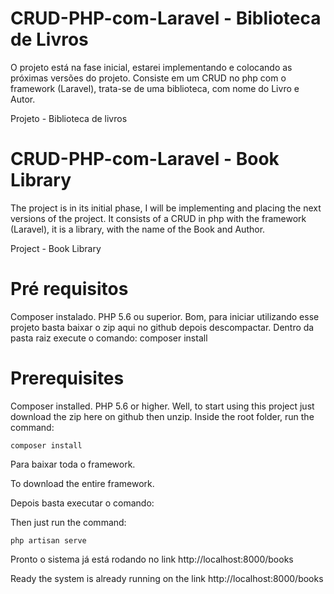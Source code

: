 # CRUD-PHP-com-Laravel - Biblioteca de Livros
O projeto está na fase inicial, estarei implementando e colocando as próximas versões do projeto. Consiste em um CRUD no php com o framework (Laravel), trata-se de uma biblioteca, com nome do Livro e Autor. 


Projeto - Biblioteca de livros 

# CRUD-PHP-com-Laravel - Book Library
The project is in its initial phase, I will be implementing and placing the next versions of the project. It consists of a CRUD in php with the framework (Laravel), it is a library, with the name of the Book and Author.


Project - Book Library

# Pré requisitos
Composer instalado.
PHP 5.6 ou superior.
Bom, para iniciar utilizando esse projeto basta baixar o zip aqui no github depois descompactar. Dentro da pasta raiz execute o comando:
		composer install

# Prerequisites
Composer installed.
PHP 5.6 or higher.
Well, to start using this project just download the zip here on github then unzip. Inside the root folder, run the command:

	composer install
Para baixar toda o framework.

To download the entire framework.

Depois basta executar o comando:

Then just run the command:

	php artisan serve 
Pronto o sistema já está rodando no link http://localhost:8000/books

Ready the system is already running on the link http://localhost:8000/books
